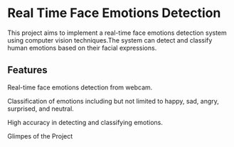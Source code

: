 
# Real Time Face Emotions Detection

This project aims to implement a real-time face emotions detection system using computer vision techniques.The system can detect and classify human emotions based on their facial expressions.


## Features

Real-time face emotions detection from webcam.

Classification of emotions including but not limited to happy, sad, angry, surprised, and neutral.

High accuracy in detecting and classifying emotions.

Glimpes of the Project


